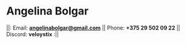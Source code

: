 # **Angelina Bolgar**
||: Email: **<angelinabolgar@gmail.com>** || Phone: **+375 29 502 09 22** || Discord: **veloystix** :||



